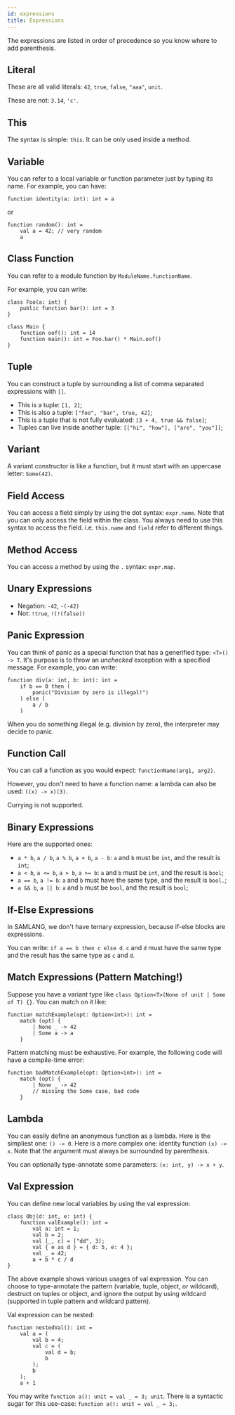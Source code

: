```yaml
---
id: expressions
title: Expressions
---
```


The expressions are listed in order of precedence so you know where
to add parenthesis.

## Literal

These are all valid literals: `42`, `true`, `false`, `"aaa"`, `unit`.

These are not: `3.14`, `'c'`.

## This

The syntax is simple: `this`. It can be only used inside a method.

## Variable

You can refer to a local variable or function parameter just by typing its name. For example, you
can have:

```samlang
function identity(a: int): int = a
```

or

```samlang
function random(): int =
    val a = 42; // very random
    a
```

## Class Function

You can refer to a module function by `ModuleName.functionName`.

For example, you can write:

```samlang
class Foo(a: int) {
    public function bar(): int = 3
}

class Main {
    function oof(): int = 14
    function main(): int = Foo.bar() * Main.oof()
}
```

## Tuple

You can construct a tuple by surrounding a list of comma separated expressions with `[]`.

- This is a tuple: `[1, 2]`;
- This is also a tuple: `["foo", "bar", true, 42]`;
- This is a tuple that is not fully evaluated: `[3 + 4, true && false]`;
- Tuples can live inside another tuple: `[["hi", "how"], ["are", "you"]]`;

## Variant

A variant constructor is like a function, but it must start with an uppercase letter: `Some(42)`.

## Field Access

You can access a field simply by using the dot syntax: `expr.name`. Note that you can only access
the field within the class. You always need to use this syntax to access the field. i.e. `this.name`
and `field` refer to different things.

## Method Access

You can access a method by using the `.` syntax: `expr.map`.

## Unary Expressions

- Negation: `-42`, `-(-42)`
- Not: `!true`, `!(!(false))`

## Panic Expression

You can think of panic as a special function that has a generified type: `<T>() -> T`. It's purpose
is to throw an _unchecked_ exception with a specified message. For example, you can write:

```samlang
function div(a: int, b: int): int =
    if b == 0 then (
        panic("Division by zero is illegal!")
    ) else (
        a / b
    )
```

When you do something illegal (e.g. division by zero), the interpreter may decide to panic.

## Function Call

You can call a function as you would expect: `functionName(arg1, arg2)`.

However, you don't need to have a function name: a lambda can also be used: `((x) -> x)(3)`.

Currying is not supported.

## Binary Expressions

Here are the supported ones:

- `a * b`, `a / b`, `a % b`, `a + b`, `a - b`: `a` and `b` must be `int`, and the result is `int`;
- `a < b`, `a <= b`, `a > b`, `a >= b`: `a` and `b` must be `int`, and the result is `bool`;
- `a == b`, `a != b`: `a` and `b` must have the same type, and the result is `bool.`;
- `a && b`, `a || b`: `a` and `b` must be `bool`, and the result is `bool`;

## If-Else Expressions

In SAMLANG, we don't have ternary expression, because if-else blocks are expressions.

You can write: `if a == b then c else d`. `c` and `d` must have the same type and the result has
the same type as `c` and `d`.

## Match Expressions (Pattern Matching!)

Suppose you have a variant type like `class Option<T>(None of unit | Some of T) {}`. You can match
on it like:

```samlang
function matchExample(opt: Option<int>): int =
    match (opt) {
        | None _ -> 42
        | Some a -> a
    }
```

Pattern matching must be exhaustive. For example, the following code will have a compile-time error:

```samlang
function badMatchExample(opt: Option<int>): int =
    match (opt) {
        | None _ -> 42
        // missing the Some case, bad code
    }
```

## Lambda

You can easily define an anonymous function as a lambda. Here is the simpliest one: `() -> 0`. Here
is a more complex one: identity function `(x) -> x`. Note that the argument must always be
surrounded by parenthesis.

You can optionally type-annotate some parameters: `(x: int, y) -> x + y`.

## Val Expression

You can define new local variables by using the val expression:

```samlang
class Obj(d: int, e: int) {
    function valExample(): int =
        val a: int = 1;
        val b = 2;
        val [_, c] = ["dd", 3];
        val { e as d } = { d: 5, e: 4 };
        val _ = 42;
        a + b * c / d
}
```

The above example shows various usages of val expression. You can choose to type-annotate the
pattern (variable, tuple, object, or wildcard), destruct on tuples or object, and ignore the output
by using wildcard (supported in tuple pattern and wildcard pattern).

Val expression can be nested:

```samlang
function nestedVal(): int =
    val a = (
        val b = 4;
        val c = (
            val d = b;
            b
        );
        b
    );
    a + 1
```

You may write `function a(): unit = val _ = 3; unit`. There is a syntactic sugar for this use-case:
`function a(): unit = val _ = 3;`.
